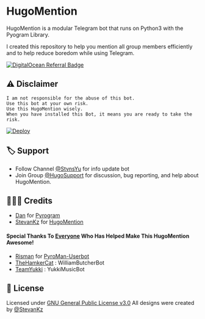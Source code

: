 # HugoMention

HugoMention is a modular Telegram bot that runs on Python3 with the Pyogram Library.

I created this repository to help you mention all group members efficiently and to help reduce boredom while using Telegram.

[![DigitalOcean Referral Badge](https://web-platforms.sfo2.digitaloceanspaces.com/WWW/Badge%202.svg)](https://www.digitalocean.com/?refcode=02a5db37138c&utm_campaign=Referral_Invite&utm_medium=Referral_Program&utm_source=badge)

## ⚠️ Disclaimer

```
I am not responsible for the abuse of this bot.
Use this bot at your own risk.
Use this HugoMention wisely.
When you have installed this Bot, it means you are ready to take the risk.
```

[![Deploy](https://www.herokucdn.com/deploy/button.svg)](https://heroku.com/deploy?template=https://github.com/StevanKz/HugoMention)

## 🏷 Support

- Follow Channel [@StvnsYu](https://t.me/StvnsYu) for info update bot
- Join Group [@HugoSupport](https://t.me/HugoSupport) for discussion, bug reporting, and help about HugoMention.

## 👨🏻‍💻 Credits
-  [Dan](https://github.com/delivrance) for [Pyrogram](https://github.com/pyrogram/pyrogram)
-  [StevanKz](https://github.com/StevanKz) for [HugoMention](https://github.com/StevanKz/HugoMention)

#### Special Thanks To [Everyone](https://github.com/StevanKz/HugoMention/graphs/contributors) Who Has Helped Make This HugoMention Awesome!
-  [Risman](https://github.com/mrismanaziz) for [PyroMan-Userbot](https://github.com/mrismanaziz/PyroMan-Userbot)
-  [TheHamkerCat](https://github.com/TheHamkerCat/WilliamButcherBot) : WilliamButcherBot
-  [TeamYukki](https://github.com/TeamYukki/YukkiMusicBot) : YukkiMusicBot

## 📑 License
Licensed under [GNU General Public License v3.0](https://github.com/StevanKz/HugoMention/blob/master/LICENSE) All designs were created by [@StevanKz](https://github.com/StevanKz)
